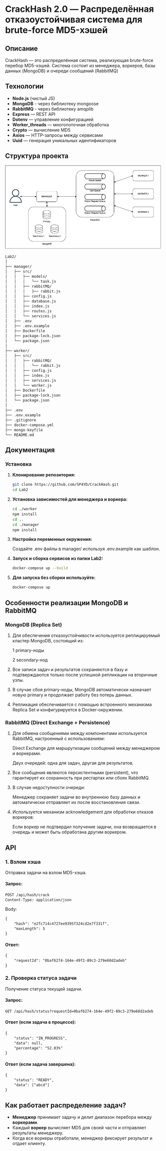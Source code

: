 # CrackHash 2.0 — Распределённая отказоустойчивая система для brute-force MD5-хэшей

## Описание  

CrackHash — это распределённая система, реализующая brute-force перебор MD5-хэшей. Система состоит из менеджера, воркеров, базы данных (MongoDB) и очереди сообщений (RabbitMQ)

## Технологии  

- **Node.js** (чистый JS)  
- **MongoDB** - через библиотеку mongoose
- **RabbitMQ** - через библиотеку amqplib
- **Express** — REST API  
- **Dotenv** — управление конфигурацией  
- **Worker_threads** — многопоточная обработка  
- **Crypto** — вычисление MD5  
- **Axios** — HTTP-запросы между сервисами  
- **Uuid** — генерация уникальных идентификаторов  

## Структура проекта  
![scheme.png](drawio/CrackHash_Scheme.png)
```
Lab2/
│
├── manager/
│   ├── src/
│   │   ├── models/
│   │   │   └── task.js
│   │   ├── rabbitMQ/
│   │   │   ├── rabbit.js
│   │   ├── config.js
│   │   ├── database.js
│   │   ├── index.js
│   │   ├── routes.js
│   │   └── services.js
│   ├── .env
│   ├── .env.example
│   ├── Dockerfile
│   ├── package-lock.json
│   └── package.json
│
├── worker/
│   ├── src/
│   │   ├── rabbitMQ/
│   │   │   └── rabbit.js
│   │   ├── config.js
│   │   ├── index.js
│   │   ├── services.js
│   │   └── worker.js
│   ├── Dockerfile
│   ├── package-lock.json
│   └── package.json
│
├── .env
├── .env.example
├── .gitignore
├── docker-compose.yml
├── mongo-keyfile
└── README.md
```

## Документация
### Установка  

1. **Клонирование репозитория:**  
    ```sh
    git clone https://github.com/SP4YD/CrackHash.git
    cd Lab2
    ```
2. **Установка зависимостей для менеджера и воркера:**
    ```sh
    cd ./worker
    npm install
    cd ..
    cd ./manager
    npm install
    ```
3. **Настройка переменных окружения:**

    Создайте .env файлы в manager/ используя .env.example как шаблон.
4. **Запуск и сборка сервисов из папки Lab2:**
    ```sh
    docker-compose up --build
    ```
5. **Для запуска без сборки используйте:**
    ```sh
    docker-compose up
    ```

## Особенности реализации MongoDB и RabbitMQ
### MongoDB (Replica Set)
1. Для обеспечения отказоустойчивости используется реплицируемый кластер MongoDB, состоящий из:

    1 primary-ноды

    2 secondary-нод

2. Все записи задач и результатов сохраняются в базу и подтверждаются только после успешной репликации на вторичные узлы.

3. В случае сбоя primary-ноды, MongoDB автоматически назначает новую primary и продолжает работу без потерь данных.

4. Репликация обеспечивается с помощью встроенного механизма Replica Set и конфигурируется в Docker-окружении.

### RabbitMQ (Direct Exchange + Persistence)
1. Для обмена сообщениями между компонентами используется RabbitMQ, настроенный с использованием:

    Direct Exchange для маршрутизации сообщений между менеджером и воркерами.

    Двух очередей: одна для задач, другая для результатов.

2. Все сообщения являются персистентными (persistent), что гарантирует их сохранность при рестартах или сбоях RabbitMQ.

3. В случае недоступности очереди:

    Менеджер сохраняет задачи во внутреннюю базу данных и автоматически отправляет их после восстановления связи.

4. Используется механизм acknowledgement для обработки отказов воркеров:

    Если воркер не подтвердил получение задачи, она возвращается в очередь и может быть обработана другим воркером.

## API
### 1. Взлом хэша
Отправка задачи на взлом MD5-хэша.
#### Запрос:
```
POST /api/hash/crack
Content-Type: application/json
```
Body:
```
{
    "hash": "e2fc714c4727ee9395f324cd2e7f331f",
    "maxLength": 5
}
```
#### Ответ:
```
{
    "requestId": "0baf6274-164e-49f2-89c3-279e60d2adeb"
}
```
### 2. Проверка статуса задачи
Получение статуса текущей задачи.
#### Запрос:
```
GET /api/hash/status?requestId=0baf6274-164e-49f2-89c3-279e60d2adeb
```
#### Ответ (если задача в процессе):
```
{
    "status": "IN_PROGRESS",
    "data": null,
    "percentage": "52.03%"
}
```
#### Ответ (если задача завершена):
```
{
    "status": "READY",
    "data": ["abcd"]
}
```

## Как работает распределение задач?  

- **Менеджер** принимает задачу и делит диапазон перебора между **воркерами**.  
- Каждый **воркер** вычисляет MD5 для своей части и отправляет результаты менеджеру.  
- Когда все воркеры отработали, менеджер фиксирует результат и отдает клиенту.  